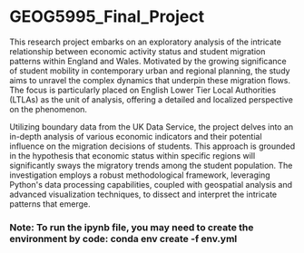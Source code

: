 # GEOG5995_Final_Project
This research project embarks on an exploratory analysis of the intricate relationship between economic activity status and student migration patterns within England and Wales. Motivated by the growing significance of student mobility in contemporary urban and regional planning, the study aims to unravel the complex dynamics that underpin these migration flows. The focus is particularly placed on English Lower Tier Local Authorities (LTLAs) as the unit of analysis, offering a detailed and localized perspective on the phenomenon.

Utilizing boundary data from the UK Data Service, the project delves into an in-depth analysis of various economic indicators and their potential influence on the migration decisions of students. This approach is grounded in the hypothesis that economic status within specific regions will significantly sways the migratory trends among the student population. The investigation employs a robust methodological framework, leveraging Python's data processing capabilities, coupled with geospatial analysis and advanced visualization techniques, to dissect and interpret the intricate patterns that emerge.

### Note: To run the ipynb file, you may need to create the environment by code: conda env create -f env.yml

